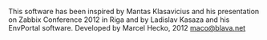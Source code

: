 This software has been inspired by Mantas Klasavicius and his presentation 
on Zabbix Conference 2012 in Riga and by Ladislav Kasaza and his EnvPortal software.
Developed by Marcel Hecko, 2012
maco@blava.net
